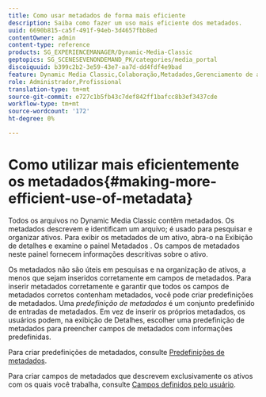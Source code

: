 ```yaml
---
title: Como usar metadados de forma mais eficiente
description: Saiba como fazer um uso mais eficiente dos metadados.
uuid: 6690b815-ca5f-491f-94eb-3d4657fbb8ed
contentOwner: admin
content-type: reference
products: SG_EXPERIENCEMANAGER/Dynamic-Media-Classic
geptopics: SG_SCENESEVENONDEMAND_PK/categories/media_portal
discoiquuid: b399c2b2-3e59-43e7-aa7d-dd4fdf4e9bad
feature: Dynamic Media Classic,Colaboração,Metadados,Gerenciamento de ativos
role: Administrador,Profissional
translation-type: tm+mt
source-git-commit: e727c1b5fb43c7def842ff1bafcc8b3ef3437cde
workflow-type: tm+mt
source-wordcount: '172'
ht-degree: 0%

---
```



# Como utilizar mais eficientemente os metadados{#making-more-efficient-use-of-metadata}

Todos os arquivos no Dynamic Media Classic contêm metadados. Os metadados descrevem e identificam um arquivo; é usado para pesquisar e organizar ativos. Para exibir os metadados de um ativo, abra-o na Exibição de detalhes e examine o painel Metadados . Os campos de metadados neste painel fornecem informações descritivas sobre o ativo.

Os metadados não são úteis em pesquisas e na organização de ativos, a menos que sejam inseridos corretamente em campos de metadados. Para inserir metadados corretamente e garantir que todos os campos de metadados corretos contenham metadados, você pode criar predefinições de metadados. Uma *predefinição de metadados* é um conjunto predefinido de entradas de metadados. Em vez de inserir os próprios metadados, os usuários podem, na exibição de Detalhes, escolher uma predefinição de metadados para preencher campos de metadados com informações predefinidas.

Para criar predefinições de metadados, consulte [Predefinições de metadados](application-setup.md#metadata_presets).

Para criar campos de metadados que descrevem exclusivamente os ativos com os quais você trabalha, consulte [Campos definidos pelo usuário](application-setup.md#user_defined_fields).
